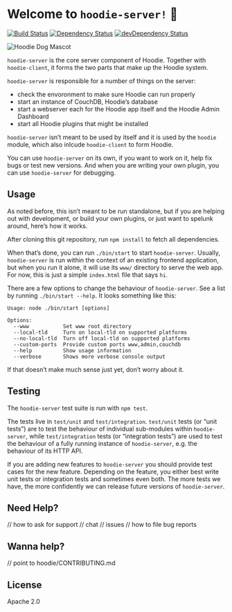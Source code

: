 # Welcome to `hoodie-server!` 🎉

[![Build Status](https://travis-ci.org/hoodiehq/hoodie-server.svg?branch=next)](https://travis-ci.org/hoodiehq/hoodie-server)
[![Dependency Status](https://david-dm.org/hoodiehq/hoodie-server/next.svg)](https://david-dm.org/hoodiehq/hoodie-server)
[![devDependency Status](https://david-dm.org/hoodiehq/hoodie-server/next/dev-status.svg)](https://david-dm.org/hoodiehq/hoodie-server#info=devDependencies)

![Hoodie Dog Mascot](https://avatars1.githubusercontent.com/u/1888826?v=3&s=200)

`hoodie-server` is the core server component of Hoodie. Together with `hoodie-client`, it forms the two parts that make up the Hoodie system.

`hoodie-server` is responsible for a number of things on the server:

- check the envoronment to make sure Hoodie can run properly
- start an instance of CouchDB, Hoodie’s database
- start a webserver each for the Hoodie app itself and the Hoodie Admin Dashboard
- start all Hoodie plugins that might be installed

`hoodie-server` isn’t meant to be used by itself and it is used by the `hoodie` module, which also inlcude `hoodie-client` to form Hoodie.

You can use `hoodie-server` on its own, if you want to work on it, help fix bugs or test new versions. And when you are writing your own plugin, you can use `hoodie-server` for debugging.

## Usage

As noted before, this isn’t meant to be run standalone, but if you are helping out with development, or build your own plugins, or just want to spelunk around, here’s how it works.

After cloning this git repository, run `npm install` to fetch all dependencies.

When that’s done, you can run `./bin/start` to start `hoodie-server`. Usually, `hoodie-server` is run within the context of an existing frontend application, but when you run it alone, it will use its `www/` directory to serve the web app. For now, this is just a simple `index.html` file that says `hi`.

There are a few options to change the behaviour of `hoodie-server`. See a list by running `./bin/start --help`. It looks something like this:

```
Usage: node ./bin/start [options]

Options:
  --www           Set www root directory
  --local-tld     Turn on local-tld on supported platforms
  --no-local-tld  Turn off local-tld on supported platforms
  --custom-ports  Provide custom ports www,admin,couchdb
  --help          Show usage information
  --verbose       Shows more verbose console output
```

If that doesn’t make much sense just yet, don’t worry about it.

## Testing

The `hoodie-server` test suite is run with `npm test`.

The tests live in `test/unit` and `test/integration`. `test/unit` tests (or “unit tests”) are to test the behaviour of individual sub-modules within `hoodie-server`, while `test/integration` tests (or “integration tests”) are used to test the behaviour of a fully running instance of `hoodie-server`, e.g. the behaviour of its HTTP API.

If you are adding new features to `hoodie-server` you should provide test cases for the new feature. Depending on the feature, you either best write unit tests or integration tests and sometimes even both. The more tests we have, the more confidently we can release future versions of `hoodie-server`.

## Need Help?

// how to ask for support
//  chat
//  issues
// how to file bug reports

## Wanna help?

// point to hoodie/CONTRIBUTING.md

## License

Apache 2.0
